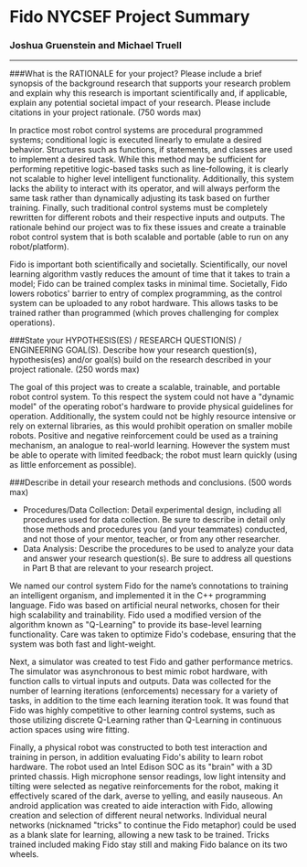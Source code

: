 # Fido NYCSEF Project Summary
### Joshua Gruenstein and Michael Truell


-----------------------------------

###What is the RATIONALE for your project? Please include a brief synopsis of the background research that supports your research problem and explain why this research is important scientifically and, if applicable, explain any potential societal impact of your research. Please include citations in your project rationale. (750 words max)

In practice most robot control systems are procedural programmed systems; conditional logic is executed linearly to emulate a desired behavior.  Structures such as functions, if statements, and classes are used to implement a desired task.   While this method may be sufficient for performing repetitive logic-based tasks such as line-following, it is clearly not scalable to higher level intelligent functionality.   Additionally, this system lacks the ability to interact with its operator, and will always perform the same task rather than  dynamically adjusting its task based on further training.  Finally, such traditional control systems must be completely rewritten for different robots and their respective inputs and outputs. The rationale behind our project was to fix these issues and create a trainable robot control system that is both scalable and portable (able to run on any robot/platform).  

Fido is important both scientifically and societally.  Scientifically, our novel learning algorithm vastly reduces the amount of time that it takes to train a model; Fido can be trained complex tasks in minimal time.  Societally, Fido lowers robotics' barrier to entry of complex programming, as the control system can be uploaded to any robot hardware.  This allows tasks to be trained rather than programmed (which proves challenging for complex operations).

###State your HYPOTHESIS(ES) / RESEARCH QUESTION(S) / ENGINEERING GOAL(S). Describe how your research question(s), hypothesis(es) and/or goal(s) build on the research described in your project rationale. (250 words max) 

The goal of this project was to create a scalable, trainable, and portable robot control system.  To this respect the system could not have a "dynamic model" of the operating robot's hardware to provide physical guidelines for operation.  Additionally, the system could not be highly resource intensive or rely on external libraries, as this would prohibit operation on smaller mobile robots.  Positive and negative reinforcement could be used as a training mechanism, an analogue to real-world learning.  However the system must be able to operate with limited feedback; the robot must learn quickly (using as little enforcement as possible).


###Describe in detail your research methods and conclusions. (500 words max)
- Procedures/Data Collection: Detail experimental design, including all procedures used for data collection. Be sure to describe in detail only those methods and procedures you (and your teammates) conducted, and not those of your mentor, teacher, or from any other researcher.
- Data Analysis: Describe the procedures to be used to analyze your data and answer your research question(s). Be sure to address all questions in Part B that are relevant to your research project.

We named our control system Fido for the name’s connotations to training an intelligent organism, and implemented it in the C++ programming language.  Fido was based on artificial neural networks, chosen for their high scalability and trainability.  Fido used a modified version of the algorithm known as "Q-Learning" to provide its base-level learning functionality.  Care was taken to optimize Fido's codebase, ensuring that the system was both fast and light-weight.  

Next, a simulator was created to test Fido and gather performance metrics.  The simulator was asynchronous to best mimic robot hardware, with function calls to virtual inputs and outputs.   Data was collected for the number of learning iterations (enforcements) necessary for a variety of tasks, in addition to the time each learning iteration took.  It was found that Fido was highly competitive to other learning control systems, such as those utilizing discrete Q-Learning rather than Q-Learning in continuous action spaces using wire fitting.

Finally, a physical robot was constructed to both test interaction and training in person, in addition evaluating Fido's ability to learn robot hardware.  The robot used an Intel Edison SOC as its "brain" with a 3D printed chassis.  High microphone sensor readings, low light intensity and tilting were selected as negative reinforcements for the robot, making it effectively scared of the dark, averse to yelling, and easily nauseous.  An android application was created to aide interaction with Fido, allowing creation and selection of different neural networks.  Individual neural networks (nicknamed "tricks" to continue the Fido metaphor) could be used as a blank slate for learning, allowing a new task to be trained.   Tricks trained included making Fido stay still and making Fido balance on its two wheels.
